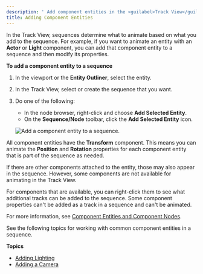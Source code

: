 ```yaml
---
description: ' Add component entities in the <guilabel>Track View</guilabel> editor in Open 3D Engine. '
title: Adding Component Entities
---
```


In the Track View, sequences determine what to animate based on what you add to the sequence. For example, if you want to animate an entity with an **Actor** or **Light** component, you can add that component entity to a sequence and then modify its properties.

**To add a component entity to a sequence**

1. In the viewport or the **Entity Outliner**, select the entity.

1. In the Track View, select or create the sequence that you want.

1. Do one of the following:
   + In the node browser, right-click and choose **Add Selected Entity**.
   + On the **Sequence/Node** toolbar, click the **Add Selected Entity** icon.

   ![Add a component entity to a sequence.](/images/user-guide/cinematics/cinematics-track-view-editor-adding-a-component-entity.png)

All component entities have the **Transform** component. This means you can animate the **Position** and **Rotation** properties for each component entity that is part of the sequence as needed.

If there are other components attached to the entity, those may also appear in the sequence. However, some components are not available for animating in the Track View.

For components that are available, you can right-click them to see what additional tracks can be added to the sequence. Some component properties can't be added as a track in a sequence and can't be animated.

For more information, see [Component Entities and Component Nodes](/docs/user-guide/visualization/cinematics/track-view/nodes-component-entity/).

See the following topics for working with common component entities in a sequence.

**Topics**
+ [Adding Lighting](/docs/user-guide/visualization/cinematics/adding-lighting-to-scenes/)
+ [Adding a Camera](/docs/user-guide/visualization/cinematics/cameras-intro/)
